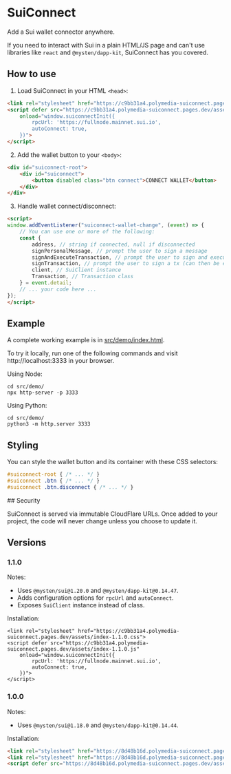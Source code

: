# SuiConnect

Add a Sui wallet connector anywhere.

If you need to interact with Sui in a plain HTML/JS page and can't use libraries like `react` and `@mysten/dapp-kit`, SuiConnect has you covered.

## How to use

1. Load SuiConnect in your HTML `<head>`:
```html
<link rel="stylesheet" href="https://c9bb31a4.polymedia-suiconnect.pages.dev/assets/index-1.1.0.css">
<script defer src="https://c9bb31a4.polymedia-suiconnect.pages.dev/assets/index-1.1.0.js"
    onload="window.suiconnectInit({
        rpcUrl: 'https://fullnode.mainnet.sui.io',
        autoConnect: true,
    })">
</script>
```

2. Add the wallet button to your `<body>`:
```html
<div id="suiconnect-root">
    <div id="suiconnect">
        <button disabled class="btn connect">CONNECT WALLET</button>
    </div>
</div>
```

3. Handle wallet connect/disconnect:
```html
<script>
window.addEventListener("suiconnect-wallet-change", (event) => {
    // You can use one or more of the following:
    const {
        address, // string if connected, null if disconnected
        signPersonalMessage, // prompt the user to sign a message
        signAndExecuteTransaction, // prompt the user to sign and execute a tx
        signTransaction, // prompt the user to sign a tx (can then be executed with SuiClient)
        client, // SuiClient instance
        Transaction, // Transaction class
    } = event.detail;
    // ... your code here ...
});
</script>
```

## Example

A complete working example is in [src/demo/index.html](./src/demo/index.html).

To try it locally, run one of the following commands and visit http://localhost:3333 in your browser.

Using Node:
```
cd src/demo/
npx http-server -p 3333
```

Using Python:
```
cd src/demo/
python3 -m http.server 3333
```

## Styling

You can style the wallet button and its container with these CSS selectors:

```css
#suiconnect-root { /* ... */ }
#suiconnect .btn { /* ... */ }
#suiconnect .btn.disconnect { /* ... */ }
```

## Security

SuiConnect is served via immutable CloudFlare URLs. Once added to your project, the code will never change unless you choose to update it.

## Versions

### 1.1.0

Notes:
- Uses `@mysten/sui@1.20.0` and `@mysten/dapp-kit@0.14.47`.
- Adds configuration options for `rpcUrl` and `autoConnect`.
- Exposes `SuiClient` instance instead of class.

Installation:
```
<link rel="stylesheet" href="https://c9bb31a4.polymedia-suiconnect.pages.dev/assets/index-1.1.0.css">
<script defer src="https://c9bb31a4.polymedia-suiconnect.pages.dev/assets/index-1.1.0.js"
    onload="window.suiconnectInit({
        rpcUrl: 'https://fullnode.mainnet.sui.io',
        autoConnect: true,
    })">
</script>
```

### 1.0.0

Notes:
- Uses `@mysten/sui@1.18.0` and `@mysten/dapp-kit@0.14.44`.

Installation:
```html
<link rel="stylesheet" href="https://8d48b16d.polymedia-suiconnect.pages.dev/assets/index-1.0.0.css">
<link rel="stylesheet" href="https://8d48b16d.polymedia-suiconnect.pages.dev/assets/index-1.0.0.css">
<script defer src="https://8d48b16d.polymedia-suiconnect.pages.dev/assets/index-1.0.0.js" onload="window.suiconnectInit()"></script>
```
